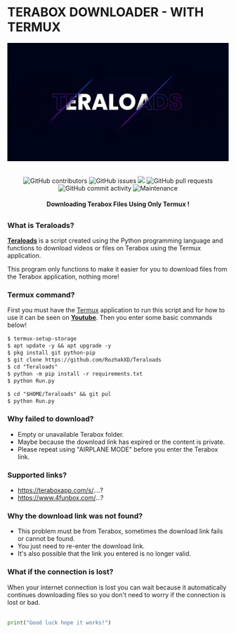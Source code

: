 # TERABOX DOWNLOADER - WITH TERMUX
<div align="center">
  <img src="Data/Teraloads.png">
  <br>
  <br>
  <p>
    <img alt="GitHub contributors" src="https://img.shields.io/github/contributors/rozhakxd/Teraloads">
    <img alt="GitHub issues" src="https://img.shields.io/github/issues/rozhakxd/Teraloads">
    <img src="https://img.shields.io/badge/PRs-welcome-brightgreen.svg?style=shields">
    <img alt="GitHub pull requests" src="https://img.shields.io/github/issues-pr/rozhakxd/Teraloads">
    <img alt="GitHub commit activity" src="https://img.shields.io/github/commit-activity/m/rozhakxd/Teraloads">
    <img alt="Maintenance" src="https://img.shields.io/maintenance/no/2023">
  </p>
  <h4> Downloading Terabox Files Using Only Termux ! </h4>
</div>

##

### What is Teraloads?
[**Teraloads**](https://github.com/RozhakXD/Teraloads) is a script created using the Python programming language and functions to download videos or files on Terabox using the Termux application.

This program only functions to make it easier for you to download files from the Terabox application, nothing more!

### Termux command?
First you must have the [Termux](https://f-droid.org/repo/com.termux_118.apk) application to run this script and for how to use it can be seen on [**Youtube**](https://youtu.be/BgcbGbHbibE). Then you enter some basic commands below!
```
$ termux-setup-storage
$ apt update -y && apt upgrade -y
$ pkg install git python-pip
$ git clone https://github.com/RozhakXD/Teraloads
$ cd "Teraloads"
$ python -m pip install -r requirements.txt
$ python Run.py
```

```
$ cd "$HOME/Teraloads" && git pul
$ python Run.py
```

### Why failed to download?

- Empty or unavailable Terabox folder.
- Maybe because the download link has expired or the content is private.
- Please repeat using "AIRPLANE MODE" before you enter the Terabox link.

### Supported links?

- https://teraboxapp.com/s/....?
- https://www.4funbox.com/...?

### Why the download link was not found?

- This problem must be from Terabox, sometimes the download link fails or cannot be found.
- You just need to re-enter the download link.
- It's also possible that the link you entered is no longer valid.

### What if the connection is lost?
When your internet connection is lost you can wait because it automatically continues downloading files so you don't need to worry if the connection is lost or bad.

##
```python
print("Good luck hope it works!")
```
##
